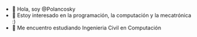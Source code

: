 - 👋 Hola, soy @Polancosky
- 👀 Estoy interesado en la programación, la computación y la mecatrónica :)
- 🗿 Me encuentro estudiando Ingenieria Civil en Computación

<!---
Polancosky/Polancosky is a ✨ special ✨ repository because its `README.md` (this file) appears on your GitHub profile.
You can click the Preview link to take a look at your changes.
--->

